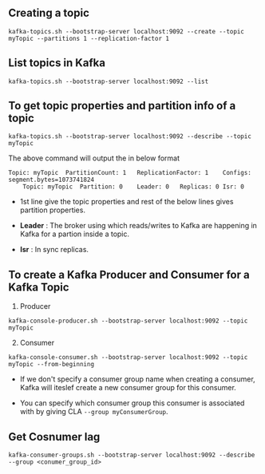 
## Creating a topic

```
kafka-topics.sh --bootstrap-server localhost:9092 --create --topic myTopic --partitions 1 --replication-factor 1
```

## List topics in Kafka 

```
kafka-topics.sh --bootstrap-server localhost:9092 --list
```

## To get topic properties and partition info of a topic

```
kafka-topics.sh --bootstrap-server localhost:9092 --describe --topic myTopic
```
The above command will output the in below format

```
Topic: myTopic	PartitionCount: 1	ReplicationFactor: 1	Configs: segment.bytes=1073741824
	Topic: myTopic	Partition: 0	Leader: 0	Replicas: 0	Isr: 0
```

- 1st line give the topic properties and rest of the below lines gives partition properties.

- __Leader__ : The broker using which reads/writes to Kafka are happening in Kafka for a partion inside a topic.

- __Isr__ : In sync replicas.

## To create a Kafka Producer and Consumer for a Kafka Topic

1. Producer

```
kafka-console-producer.sh --bootstrap-server localhost:9092 --topic myTopic
```

2. Consumer

```
kafka-console-consumer.sh --bootstrap-server localhost:9092 --topic myTopic --from-beginning
```

- If we don't specify a consumer group name when creating a consumer, Kafka will iteslef create a new consumer group for this consumer.

- You can specify which consumer group this consumer is associated with by giving CLA `--group myConsumerGroup`.

## Get Cosnumer lag 

```
kafka-consumer-groups.sh --bootstrap-server localhost:9092 --describe --group <conumer_group_id>
```
